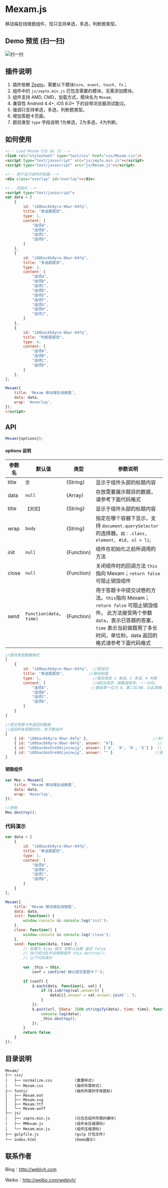 # Mexam.js
移动端在线做题组件，现只支持单选，多选，判断题类型。

## Demo 预览 (扫一扫)

![扫一扫](http://7jpp73.com1.z0.glb.clouddn.com/qr_code_mexam.png)

## 插件说明
1. 插件依赖 [Zepto](https://github.com/madrobby/zepto)，需要以下模块`Core, event, touch, fx`；
2. 组件中的 `js/zepto.min.js` 已包含需要的模块，无需添加模块。
3. 组件支持 AMD, CMD，加载方式，模块名为 `Mexam`;
4. 兼容性  Android 4.4+, iOS 8.0+ 下的自带浏览器测试能过。 
5. 强调只支持单选，多选，判断题类型。
6. 增加答题卡页面。
7. 题目类型 `type` 字段说明 1为单选，2为多选，4为判断。

## 如何使用
```html
<!-- Load Mexam CSS && JS -->
<link rel="stylesheet" type="text/css" href="css/Mexam.css"/>
<script type="text/javascript" src="js/zepto.min.js"></script>
<script type="text/javascript" src="js/Mexam.js"></script>

<!-- 用于显示组件的容器 -->
<div class="overlay" id="overlay"></div>

<!-- 初始化 -->
<script type="text/javascript">
var data = [
    {
        id: "i88bac6k8yra-9bwr-04fq",
        title: "单选题题目",
        type: 1,
        content: [
            "选项A",
            "选项B",
            "选项C",
            "选项D",
        ]
    },
    {
        id: "i88bac6k8yra-9bwr-04fq",
        title: "多选题题目",
        type: 2,
        content: [
            "选项A",
            "选项B",
            "选项C",
            "选项D",
            "选项E",
            "选项F",
            "选项G",
            "选项H",
            "选项J",
        ]
    },
    {
        id: "i88bac6k8yra-9bwr-04fq",
        title: "判断题题目",
        type: 4,
        content: [
            "选项A",
            "选项B",
            "选项C",
            "选项D",
        ]
    },
];

Mexam({
    title: 'Mexam 移动端在线做题',
    data: data,
    wrap: '#overlay',
});
</script>
```

## API
```javascript
Mexam({options});
```
#### options  说明
参数名  | 默认值 | 类型 | 参数说明
------- | ------ | ---- | --------
title |  `空` | {String} | 显示于组件头部的标题内容
data | `null` | {Array} | 存放需要展示题目的数据，请参考下面代码格式
title | `【浏览】` | {String} | 显示于组件头部的标题内容
wrap | `body` | {String} | 指定在哪个容器下显示，支持 `document.querySelector` 的选择器。`如：.class, element, #id, ul > li`;
init | `null` | {Function} | 组件在初始化之前所调用的方法
close | `null` | {Function} | 关闭组件时的回调方法   `this`指向 Mexam；`return false` 可阻止销毁组件
send | `Function(data, time)` | {Function} | 用于答题卡中提交试卷的方法。`this`指向 Mexam；`return false` 可阻止销毁组件。  此方法接受两个参数 `data`，表示已答题的答案，`time` 表示当前做题用了多长时间，单位秒。data 返回的格式请参考下面代码格式

```javascript
//题目类型数据格式
[
    {
        id: "i88bac6k8yra-9bwr-04fq",  //题目ID
        title: "单选题题目",           //题目标题
        type: 1,                       //题目类型 1 单选，2 多选，4 判断
        content: [                     //ABCD选项，按数组排序，一一对应。
            "选项A",                   //数组第一位为 A，第二位为B，以此类推
            "选项B",
            "选项C",
            "选项D",
        ]
    }
]

//提交答题卡所返回的数据
//返回所有答题的ID，存于数组中
[
    { id: "i88bac6k8yra-9bwr-04fq" },                             //未答题则不返回 answer
    { id: "i88bac6k8yra-9bwr-04fq", answer: "A"},                   //单选，判断类型 返回的答案
    { id: "i88bac6ko5re9dzjeinwjg", answer: ['A', 'B', 'D', 'E'] }  // 多选返回的答案，按字母排序
    { id: "i88bac6ko5re9dzjeinwjg", answer: "" }                   //题目已答过，最后取消了回答案
]
```

#### 销毁组件
```javascript
var Mex = Mexam({
    title: 'Mexam 移动端在线做题',
    data: data,
    wrap: '#overlay',
});

//销毁
Mex.destroy();
```

### 代码演示
```javascript
var data = [
    {
        id: "i88bac6k8yra-9bwr-04fq",
        title: "单选题题目",
        type: 1,
        content: [
            "选项A",
            "选项B",
            "选项C",
            "选项D",
        ]
    }
];

Mexam({
    title: 'Mexam 移动端在线做题',
    data: data,
    init: function() {
        window.console && console.log('init');
    },
    close: function() {
        window.console && console.log('close');
    },
    send: function(data, time) {
        // 如果为 Ajax 提交 则默认设置 返回 false
        // 执行成功在手动销毁组件 this.destroy();
        // 以下代码演示
        
        var _this = this,
            conf = confirm('确认提交答题卡？');
        
        if (conf) {
            $.each(data, function(i, val) {
                if ($.isArray(val.answer)) {
                    data[i].answer = val.answer.join('；');
                }
            });
            $.post(url, {data: JSON.stringify(data), time: time}, function(data) {
                console.log(data);
                _this.destroy();
            });
        }
        return false;
    }
});
```

## 目录说明
```
Mexam/
├── css/
│   ├── normalize.css          (重置样式)
│   └── Mexam.css              (插件所需样式)
├── fonts/                     (插件所需的字体图标)
│   ├── Mexam.eot 
│   ├── Mexam.svg
│   ├── Mexam.ttf
│   └── Mexam.woff
├── js/
│   ├── zepto.min.js           (已包含组件所需的模块)
│   ├── MMexam.js              (组件未压缩源码)
│   └── Mexam.min.js           (组件压缩源码)
├── gulpfile.js                (gulp 打包文件)
└── index.html                 (Demo展示)
```

## 联系作者
Blog：<http://webjyh.com> 

Weibo：<http://weibo.com/webjyh/>
